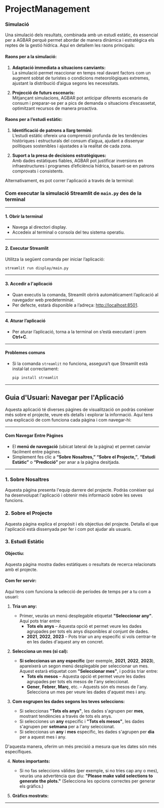 # ProjectManagement

### Simulació

  Una simulació dels resultats, combinada amb un estudi estàtic, és essencial per a AGBAR perquè permet abordar de manera dinàmica i estratègica els reptes de la gestió hídrica. Aquí en detallem les raons principals:

#### **Raons per a la simulació:**  
1. **Adaptació immediata a situacions canviants:**  
   La simulació permet reaccionar en temps real davant factors com un augment sobtat de turistes o condicions meteorològiques extremes, ajustant la distribució d’aigua segons les necessitats.  

2. **Projecció de futurs escenaris:**  
   Mitjançant simulacions, AGBAR pot anticipar diferents escenaris de consum i preparar-se per a pics de demanda o situacions d’escassetat, optimitzant recursos de manera proactiva.  

#### **Raons per a l’estudi estàtic:**  
1. **Identificació de patrons a llarg termini:**  
   L’estudi estàtic ofereix una comprensió profunda de les tendències històriques i estructurals del consum d’aigua, ajudant a dissenyar polítiques sostenibles i ajustades a la realitat de cada zona.  

2. **Suport a la presa de decisions estratègiques:**  
   Amb dades estàtiques fiables, AGBAR pot justificar inversions en infraestructures i programes d’eficiència hídrica, basant-se en patrons comprovats i consistents.  


Alternativament, es pot correr l'aplicació a través de la terminal:

### Com executar la simulació Streamlit de `main.py` des de la terminal

---

#### 1. **Obrir la terminal**
- Navega al directori display. 
- Accedeix al terminal o consola del teu sistema operatiu.

---

#### 2. **Executar Streamlit**
Utilitza la següent comanda per iniciar l’aplicació:

```bash
streamlit run display/main.py
```

---

#### 3. **Accedir a l'aplicació**
- Quan executis la comanda, Streamlit obrirà automàticament l’aplicació al navegador web predeterminat.
- Per defecte, estarà disponible a l’adreça: [http://localhost:8501](http://localhost:8501).

---

#### 4. **Aturar l’aplicació**
- Per aturar l’aplicació, torna a la terminal on s’està executant i prem **Ctrl+C**.

---

#### Problemes comuns
- Si la comanda `streamlit` no funciona, assegura’t que Streamlit està instal·lat correctament:
  ```bash
  pip install streamlit
  ```
---

## **Guia d'Usuari: Navegar per l'Aplicació**

Aquesta aplicació té diverses pàgines de visualització on podràs conèixer més sobre el projecte, veure els detalls i explorar la informació. Aquí tens una explicació de com funciona cada pàgina i com navegar-hi:

---

#### **Com Navegar Entre Pàgines**

- El **menú de navegació** (ubicat lateral de la pàgina) et permet canviar fàcilment entre pàgines.
- Simplement fes clic a **“Sobre Nosaltres,” “Sobre el Projecte,”**, **“Estudi Estàtic”** o **“Predicció”** per anar a la pàgina desitjada.

---

### **1. Sobre Nosaltres**

Aquesta pàgina presenta l'equip darrere del projecte. Podràs conèixer qui ha desenvolupat l'aplicació i obtenir més informació sobre les seves funcions.

### **2. Sobre el Projecte**

Aquesta pàgina explica el propòsit i els objectius del projecte. Detalla el que l'aplicació està dissenyada per fer i com pot ajudar als usuaris.

### **3. Estudi Estàtic**

#### **Objectiu:**
Aquesta pàgina mostra dades estàtiques o resultats de recerca relacionats amb el projecte.

#### **Com fer servir:**
  Aquí tens com funciona la selecció de períodes de temps per a tu com a usuari:

1. **Tria un any:**
   - Primer, veuràs un menú desplegable etiquetat **"Seleccionar any"**. Aquí pots triar entre:
     - **Tots els anys** – Aquesta opció et permet veure les dades agrupades per tots els anys disponibles al conjunt de dades.
     - **2021**, **2022**, **2023** – Pots triar un any específic si vols centrar-te en les dades d'aquest any en concret.

2. **Selecciona un mes (si cal):**
   - **Si seleccionas un any específic** (per exemple, **2021**, **2022**, **2023**), apareixerà un segon menú desplegable per seleccionar un mes. Aquest estarà etiquetat com **"Seleccionar mes"**, i podràs triar entre:
     - **Tots els mesos** –  Aquesta opció et permet veure les dades agrupades per tots els mesos de l'any seleccionat.
     - **Gener**, **Febrer**, **Març**, etc. – Aquests són els mesos de l'any. Selecciona un mes per veure les dades d'aquest mes i any.

3. **Com esgrupen les dades segons les teves seleccions:**
   - Si seleccionas **"Tots els anys"**, les dades s'agrupen per **mes**, mostrant tendències a través de tots els anys.
   - Si selecciones un **any** específic i **"Tots els mesos"**, les dades s'agrupen per **setmana** per a l'any seleccionat.
   - Si seleccionas un **any** i **mes** específic, les dades s'agrupen per **dia** per a aquest mes i any.

  D'aquesta manera, oferim un més precisió a mesura que les dates són més específiques.

4. **Notes importants:**
   - Si no fas seleccions vàlides (per exemple, si no tries cap any o mes), veuràs una advertència que diu: **"Please make valid selections to generate the plots."** (Selecciona les opcions correctes per generar els gràfics.)
  
5. **Gràfics mostrats:**



---
